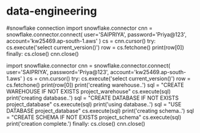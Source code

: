 # data-engineering

#snowflake connection
import snowflake.connector
cnn = snowflake.connector.connect(
user='SAIPRIYA',
password='Priya@123',
account='kw25469.ap-south-1.aws'
)
cs = cnn.cursor()
try:
cs.execute('select current_version()')
row = cs.fetchone()
print(row[0])
finally:
cs.close()
cnn.close()

import snowflake.connector
cnn = snowflake.connector.connect(
        user='SAIPRIYA',
        password='Priya@123',
        account='kw25469.ap-south-1.aws'
        )
cs = cnn.cursor()
try:
    cs.execute('select current_version()')
    row = cs.fetchone()
    print(row[0])
    print('creating warehouse..')
    sql = "CREATE WAREHOUSE IF NOT EXISTS project_warehouse"
    cs.execute(sql)
    print('creating database..')
    sql = "CREATE DATABASE IF NOT EXISTS project_database"
    cs.execute(sql)
    print('using database..')
    sql = "USE DATABASE project_database"
    cs.execute(sql)
    print('creating schema..')
    sql = "CREATE SCHEMA IF NOT EXISTS project_schema"
    cs.execute(sql)
    print('creation complete.')
finally:
    cs.close()
cnn.close()
